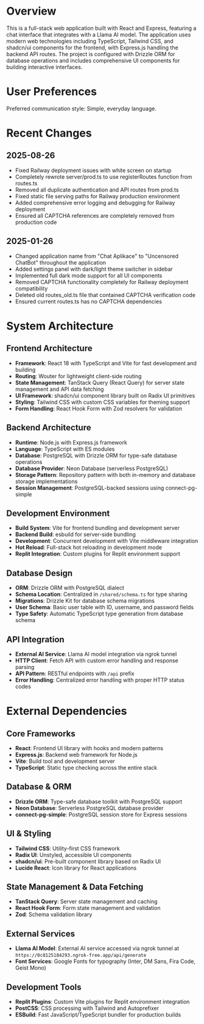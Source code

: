 # Overview

This is a full-stack web application built with React and Express, featuring a chat interface that integrates with a Llama AI model. The application uses modern web technologies including TypeScript, Tailwind CSS, and shadcn/ui components for the frontend, with Express.js handling the backend API routes. The project is configured with Drizzle ORM for database operations and includes comprehensive UI components for building interactive interfaces.

# User Preferences

Preferred communication style: Simple, everyday language.

# Recent Changes

## 2025-08-26
- Fixed Railway deployment issues with white screen on startup
- Completely rewrote server/prod.ts to use registerRoutes function from routes.ts
- Removed all duplicate authentication and API routes from prod.ts  
- Fixed static file serving paths for Railway production environment
- Added comprehensive error logging and debugging for Railway deployment
- Ensured all CAPTCHA references are completely removed from production code

## 2025-01-26
- Changed application name from "Chat Aplikace" to "Uncensored ChatBot" throughout the application
- Added settings panel with dark/light theme switcher in sidebar
- Implemented full dark mode support for all UI components
- Removed CAPTCHA functionality completely for Railway deployment compatibility
- Deleted old routes_old.ts file that contained CAPTCHA verification code
- Ensured current routes.ts has no CAPTCHA dependencies

# System Architecture

## Frontend Architecture
- **Framework**: React 18 with TypeScript and Vite for fast development and building
- **Routing**: Wouter for lightweight client-side routing
- **State Management**: TanStack Query (React Query) for server state management and API data fetching
- **UI Framework**: shadcn/ui component library built on Radix UI primitives
- **Styling**: Tailwind CSS with custom CSS variables for theming support
- **Form Handling**: React Hook Form with Zod resolvers for validation

## Backend Architecture
- **Runtime**: Node.js with Express.js framework
- **Language**: TypeScript with ES modules
- **Database**: PostgreSQL with Drizzle ORM for type-safe database operations
- **Database Provider**: Neon Database (serverless PostgreSQL)
- **Storage Pattern**: Repository pattern with both in-memory and database storage implementations
- **Session Management**: PostgreSQL-backed sessions using connect-pg-simple

## Development Environment
- **Build System**: Vite for frontend bundling and development server
- **Backend Build**: esbuild for server-side bundling
- **Development**: Concurrent development with Vite middleware integration
- **Hot Reload**: Full-stack hot reloading in development mode
- **Replit Integration**: Custom plugins for Replit environment support

## Database Design
- **ORM**: Drizzle ORM with PostgreSQL dialect
- **Schema Location**: Centralized in `/shared/schema.ts` for type sharing
- **Migrations**: Drizzle Kit for database schema migrations
- **User Schema**: Basic user table with ID, username, and password fields
- **Type Safety**: Automatic TypeScript type generation from database schema

## API Integration
- **External AI Service**: Llama AI model integration via ngrok tunnel
- **HTTP Client**: Fetch API with custom error handling and response parsing
- **API Pattern**: RESTful endpoints with `/api` prefix
- **Error Handling**: Centralized error handling with proper HTTP status codes

# External Dependencies

## Core Frameworks
- **React**: Frontend UI library with hooks and modern patterns
- **Express.js**: Backend web framework for Node.js
- **Vite**: Build tool and development server
- **TypeScript**: Static type checking across the entire stack

## Database & ORM
- **Drizzle ORM**: Type-safe database toolkit with PostgreSQL support
- **Neon Database**: Serverless PostgreSQL database provider
- **connect-pg-simple**: PostgreSQL session store for Express sessions

## UI & Styling
- **Tailwind CSS**: Utility-first CSS framework
- **Radix UI**: Unstyled, accessible UI components
- **shadcn/ui**: Pre-built component library based on Radix UI
- **Lucide React**: Icon library for React applications

## State Management & Data Fetching
- **TanStack Query**: Server state management and caching
- **React Hook Form**: Form state management and validation
- **Zod**: Schema validation library

## External Services
- **Llama AI Model**: External AI service accessed via ngrok tunnel at `https://0c8125184293.ngrok-free.app/api/generate`
- **Font Services**: Google Fonts for typography (Inter, DM Sans, Fira Code, Geist Mono)

## Development Tools
- **Replit Plugins**: Custom Vite plugins for Replit environment integration
- **PostCSS**: CSS processing with Tailwind and Autoprefixer
- **ESBuild**: Fast JavaScript/TypeScript bundler for production builds